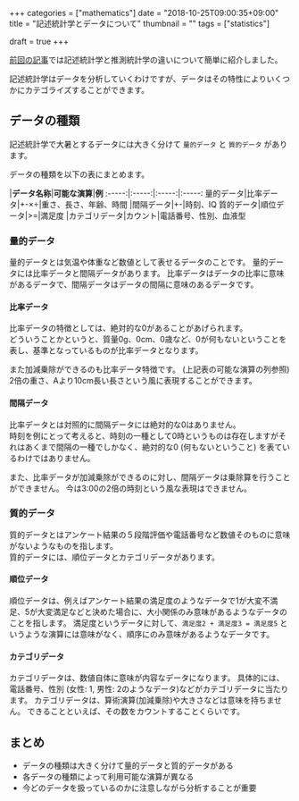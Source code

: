 +++
categories = ["mathematics"]
date = "2018-10-25T09:00:35+09:00"
title = "記述統計学とデータについて"
thumbnail = ""
tags = ["statistics"]

draft = true
+++

[前回の記事](/posts/statistics_1)では記述統計学と推測統計学の違いについて簡単に紹介しました。

記述統計学はデータを分析していくわけですが、データはその特性によりいくつかにカテゴライズすることができます。

## データの種類

記述統計学で大暑とするデータには大きく分けて `量的データ` と `質的データ` があります。

データの種類を以下の表にまとめます。

 |**データ名称**|**可能な演算**|**例**
:-----:|:-----:|:-----:|:-----:
量的データ|比率データ|+-×÷|重さ、長さ、年齢、時間
 |間隔データ|+-|時刻、IQ
質的データ|順位データ|>=|満足度
 |カテゴリデータ|カウント|電話番号、性別、血液型

### 量的データ

量的データとは気温や体重など数値として表せるデータのことです。
量的データには比率データと間隔データがあります。
比率データはデータの比率に意味があるデータで、間隔データはデータの間隔に意味のあるデータです。

#### 比率データ

比率データの特徴としては、絶対的な0があることがあげられます。\
どういうことかというと、質量0g、0cm、0歳など、0が何もないということを表し、基準となっているものが比率データとなります。

また加減乗除ができるのも比率データ特徴です。 (上記表の可能な演算の列参照) \
2倍の重さ、Aより10cm長い長さという風に表現することができます。

#### 間隔データ

比率データとは対照的に間隔データには絶対的な0はありません。\
時刻を例にとって考えると、時刻の一種として0時というものは存在しますがそれはあくまで間隔の一種でしかなく、絶対的な0 (何もないということ) を表ているわけではありません。

また、比率データが加減乗除ができるのに対し、間隔データは乗除算を行うことができません。
今は3:00の2倍の時刻という風な表現はできません。

### 質的データ

質的データとはアンケート結果の５段階評価や電話番号など数値そのものに意味がないようなものを指します。\
質的データには、順位データとカテゴリデータがあります。

#### 順位データ

順位データは、例えばアンケート結果の満足度のようなデータで1が大変不満足、5が大変満足などと決めた場合に、大小関係のみ意味があるようなデータのことを指します。
満足度というデータに対して、`満足度2 + 満足度3 = 満足度5` というような演算には意味がなく、順序にのみ意味があるようなデータです。

#### カテゴリデータ

カテゴリデータは、数値自体に意味が内容なデータになります。
具体的には、電話番号、性別 (女性: 1, 男性: 2のようなデータ)などがカテゴリデータに当たります。
カテゴリデータは、算術演算(加減乗除)や大きさなどは意味を持ちません。
できることといえば、その数をカウントすることくらいです。

## まとめ

* データの種類は大きく分けて量的データと質的データがある
* 各データの種類によって利用可能な演算が異なる
* 今どのデータを扱っているのかに注意しながら分析することが重要
